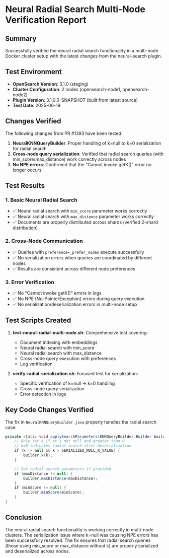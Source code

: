 # Neural Radial Search Multi-Node Verification Report

## Summary

Successfully verified the neural radial search functionality in a multi-node Docker cluster setup with the latest changes from the neural-search plugin.

## Test Environment

- **OpenSearch Version**: 3.1.0 (staging)
- **Cluster Configuration**: 2 nodes (opensearch-node1, opensearch-node2)
- **Plugin Version**: 3.1.0.0-SNAPSHOT (built from latest source)
- **Test Date**: 2025-06-19

## Changes Verified

The following changes from PR #1393 have been tested:

1. **NeuralKNNQueryBuilder**: Proper handling of k=null to k=0 serialization for radial search
2. **Cross-node query serialization**: Verified that radial search queries (with min_score/max_distance) work correctly across nodes
3. **No NPE errors**: Confirmed that the "Cannot invoke getK()" error no longer occurs

## Test Results

### 1. Basic Neural Radial Search
- ✅ Neural radial search with `min_score` parameter works correctly
- ✅ Neural radial search with `max_distance` parameter works correctly
- ✅ Documents are properly distributed across shards (verified 2-shard distribution)

### 2. Cross-Node Communication
- ✅ Queries with `preference=_prefer_nodes` execute successfully
- ✅ No serialization errors when queries are coordinated by different nodes
- ✅ Results are consistent across different node preferences

### 3. Error Verification
- ✅ No "Cannot invoke getK()" errors in logs
- ✅ No NPE (NullPointerException) errors during query execution
- ✅ No serialization/deserialization errors in multi-node setup

## Test Scripts Created

1. **test-neural-radial-multi-node.sh**: Comprehensive test covering:
   - Document indexing with embeddings
   - Neural radial search with min_score
   - Neural radial search with max_distance
   - Cross-node query execution with preferences
   - Log verification

2. **verify-radial-serialization.sh**: Focused test for serialization:
   - Specific verification of k=null -> k=0 handling
   - Cross-node query serialization
   - Error detection in logs

## Key Code Changes Verified

The fix in `NeuralKNNQueryBuilder.java` properly handles the radial search case:

```java
private static void applySearchParameters(KNNQueryBuilder.Builder builder, Integer k, Float maxDistance, Float minScore) {
    // Only set k if it's not null and greater than 0
    // k=0 indicates radial search after deserialization
    if (k != null && k > SERIALIZED_NULL_K_VALUE) {
        builder.k(k);
    }

    // Set radial search parameters if provided
    if (maxDistance != null) {
        builder.maxDistance(maxDistance);
    }
    if (minScore != null) {
        builder.minScore(minScore);
    }
}
```

## Conclusion

The neural radial search functionality is working correctly in multi-node clusters. The serialization issue where k=null was causing NPE errors has been successfully resolved. The fix ensures that radial search queries (those using min_score or max_distance without k) are properly serialized and deserialized across nodes.
